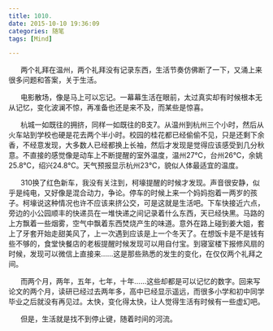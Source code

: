 ```yaml
---
title: 1010.
date: 2015-10-10 19:36:09
categories: 随笔
tags: [Mind]

---
```

      两个礼拜在温州，两个礼拜没有记录东西，生活节奏仿佛断了一下，又涌上来很多问题和答案，关于生活。

      电影散场，像是马上可以忘记。一幕幕生活在眼前，太过真实却有时候根本无从记忆，变化波澜不惊，再准备也还是来不及，而某些是惊喜。

      杭城一如既往的拥挤，同样一如既往的B支7。从温州到杭州三个小时，然后从火车站到学校也硬是花去两个半小时。校园的桂花都已经偷偷不见，只是还剩下余香，不经意发现，大多数人已经都换上长袖，然后才发现是觉得应该感受到几分秋意。不直接的感觉像是动车上不断提醒的室外温度，温州27℃，台州26℃，余姚25.8℃，绍兴24.8℃。天气预报显示杭州23℃，貌似人体最适宜的温度。

      310换了红色新车，我没有关注到，柯壕提醒的时候才发现。声音很安静，似乎是纯电，又好像是混合动力，争论。停车的时候上来一个妈妈抱着一两岁的孩子。柯壕说这种情况也许不应该来挤公交，可是这就是生活吧。下车快接近六点，旁边的小公园顺丰的快递员在一堆快递之间记录着什么东西，天已经快黑。马路的上方飘着一些烟雾，空气中飘着东西焚烧产生的味道。意外在路上碰到姜大姐，套上了牙套开始走甜美风了，上一次遇到应该是上一个冬天了。在想饭卡是不是钱有些不够的，食堂快餐店的老板提醒时候发现可以用自付宝。到寝室楼下报修风扇的时候，发现可以微信上直接来……这是那些熟悉的发生的变化，在仅仅两个礼拜之间。

      而两个月，两年，五年，七年，十年……这些却都是可以记忆的数字。回来写论文的两个月，读研已经过去两年多，高中已经显示遥远，而很多小学和初中同学毕业之后就没有再见过。太快，变化得太快，让人觉得生活有时候有一些虚幻吧。

      但是，生活就是找不到停止键，随着时间的河流。